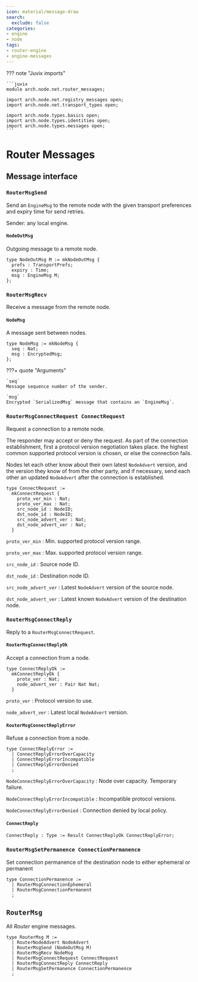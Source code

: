 ```yaml
---
icon: material/message-draw
search:
  exclude: false
categories:
- engine
- node
tags:
- router-engine
- engine-messages
---
```


??? note "Juvix imports"

    ```juvix
    module arch.node.net.router_messages;

    import arch.node.net.registry_messages open;
    import arch.node.net.transport_types open;

    import arch.node.types.basics open;
    import arch.node.types.identities open;
    import arch.node.types.messages open;
    ```

# Router Messages

## Message interface

### `RouterMsgSend`

Send an `EngineMsg` to the remote node
with the given transport preferences
and expiry time for send retries.

Sender: any local engine.

#### `NodeOutMsg`

Outgoing message to a remote node.

<!-- --8<-- [start:NodeOutMsg] -->
```juvix
type NodeOutMsg M := mkNodeOutMsg {
  prefs : TransportPrefs;
  expiry : Time;
  msg : EngineMsg M;
};
```
<!-- --8<-- [end:NodeOutMsg] -->

### `RouterMsgRecv`

Receive a message from the remote node.

#### `NodeMsg`

A message sent between nodes.

<!-- --8<-- [start:NodeMsg] -->
```juvix
type NodeMsg := mkNodeMsg {
  seq : Nat;
  msg : EncryptedMsg;
};
```
<!-- --8<-- [end:NodeMsg] -->

???+ quote "Arguments"

    `seq`
    Message sequence number of the sender.

    `msg`
    Encrypted `SerializedMsg` message that contains an `EngineMsg`.

### `RouterMsgConnectRequest ConnectRequest`

Request a connection to a remote node.

The responder may accept or deny the request.
As part of the connection establishment,
first a protocol version negotiation takes place.
the highest common supported protocol version is chosen,
or else the connection fails.

Nodes let each other know about their own latest `NodeAdvert` version,
and the version they know of from the other party,
and if necessary, send each other an updated `NodeAdvert`
after the connection is established.

```juvix
type ConnectRequest :=
  mkConnectRequest {
    proto_ver_min : Nat;
    proto_ver_max : Nat;
    src_node_id : NodeID;
    dst_node_id : NodeID;
    src_node_advert_ver : Nat;
    dst_node_advert_ver : Nat;
  }
```

`proto_ver_min`
: Min. supported protocol version range.

`proto_ver_max`
: Max. supported protocol version range.

`src_node_id`
: Source node ID.

`dst_node_id`
: Destination node ID.

`src_node_advert_ver`
: Latest `NodeAdvert` version of the source node.

`dst_node_advert_ver`
: Latest known `NodeAdvert` version of the destination node.

### `RouterMsgConnectReply`

Reply to a `RouterMsgConnectRequest`.

#### `RouterMsgConnectReplyOk`

Accept a connection from a node.

```juvix
type ConnectReplyOk :=
  mkConnectReplyOk {
    proto_ver : Nat;
    node_advert_ver : Pair Nat Nat;
  }
```

`proto_ver`
: Protocol version to use.

`node_advert_ver`
: Latest local `NodeAdvert` version.

#### `RouterMsgConnectReplyError`

Refuse a connection from a node.

```juvix
type ConnectReplyError :=
  | ConnectReplyErrorOverCapacity
  | ConnectReplyErrorIncompatible
  | ConnectReplyErrorDenied
  ;
```

`NodeConnectReplyErrorOverCapacity`
: Node over capacity. Temporary failure.

`NodeConnectReplyErrorIncompatible`
: Incompatible protocol versions.

`NodeConnectReplyErrorDenied`
: Connection denied by local policy.

#### `ConnectReply`

```juvix
ConnectReply : Type := Result ConnectReplyOk ConnectReplyError;
```

### `RouterMsgSetPermanence ConnectionPermanence`

Set connection permanence of the destination node
to either ephemeral or permanent

```juvix
type ConnectionPermanence :=
  | RouterMsgConnectionEphemeral
  | RouterMsgConnectionPermanent
  ;
```

## `RouterMsg`

All *Router* engine messages.

```juvix
type RouterMsg M :=
  | RouterNodeAdvert NodeAdvert
  | RouterMsgSend (NodeOutMsg M)
  | RouterMsgRecv NodeMsg
  | RouterMsgConnectRequest ConnectRequest
  | RouterMsgConnectReply ConnectReply
  | RouterMsgSetPermanence ConnectionPermanence
  ;
```
